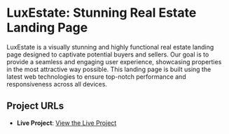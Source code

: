 
# LuxEstate: Stunning Real Estate Landing Page

LuxEstate is a visually stunning and highly functional real estate landing page designed to captivate potential buyers and sellers. Our goal is to provide a seamless and engaging user experience, showcasing properties in the most attractive way possible. This landing page is built using the latest web technologies to ensure top-notch performance and responsiveness across all devices.

## Project URLs

- **Live Project**: [View the Live Project](https://reale-estate-responsive-landing-page.vercel.app/)

